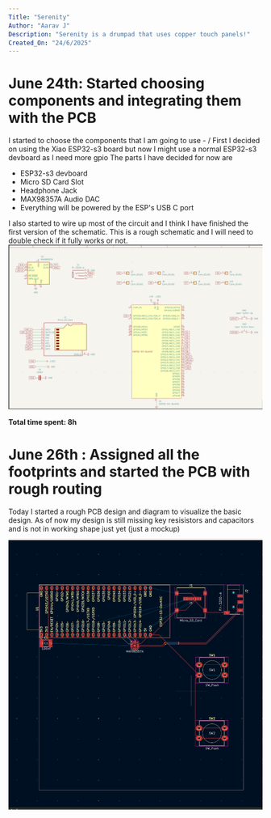 ```yaml
---
Title: "Serenity"
Author: "Aarav J"
Description: "Serenity is a drumpad that uses copper touch panels!"
Created_On: "24/6/2025"
---
```


# June 24th: Started choosing components and integrating them with the PCB

I started to choose the components that I am going to use - /
First I decided on using the Xiao ESP32-s3 board but now I might use a normal ESP32-s3 devboard as I need more gpio
The parts I have decided for now are

- ESP32-s3 devboard
- Micro SD Card Slot
- Headphone Jack
- MAX98357A Audio DAC
- Everything will be powered by the ESP's USB C port

I also started to wire up most of the circuit and I think I have finished the first version of the schematic. 
This is a rough schematic and I will need to double check if it fully works or not.
![Day 1](https://raw.githubusercontent.com/The-UnknownHacker/Serenity/cf86a7b0c3918c50002f7faede01b7a9038a4543/Day%201.png)


**Total time spent: 8h**


# June 26th : Assigned all the footprints and started the PCB with rough routing

Today I started a rough PCB design and diagram to visualize the basic design.
As of now my design is still missing key resisistors and capacitors and is not in working shape just yet (just a mockup)

![Day 2](https://github.com/The-UnknownHacker/Serenity/blob/305006b9234b0b8d88c552c5b0c2ab27f9807b0b/Day%202.png)

